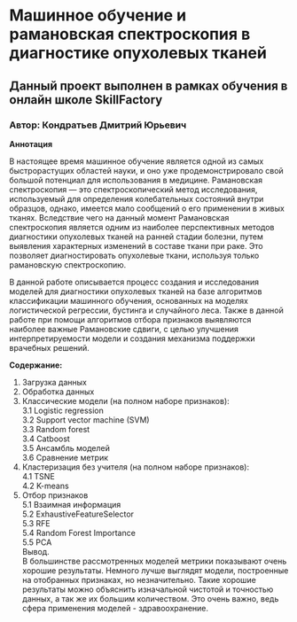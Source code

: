 # Машинное обучение и рамановская спектроскопия в диагностике опухолевых тканей

## Данный проект выполнен в рамках обучения в онлайн школе SkillFactory

### Автор: Кондратьев Дмитрий Юрьевич

**Aннотация**

В настоящее время машинное обучение является одной из самых быстрорастущих областей науки, и оно уже продемонстрировало свой большой потенциал для использования в медицине. 
Рамановская спектроскопия — это спектроскопический метод исследования, используемый для определения колебательных состояний внутри образцов, однако, имеется мало сообщений о его применении в живых тканях. Вследствие чего на данный момент Рамановская спектроскопия является одним из наиболее перспективных методов диагностики опухолевых тканей на ранней стадии болезни, путем выявления характерных изменений в составе ткани при раке. Это позволяет диагностировать опухолевые ткани, используя только рамановскую спектроскопию.

В данной работе описывается процесс создания и исследования моделей для диагностики опухолевых тканей на базе алгоритмов классификации машинного обучения, основанных на моделях логистической регрессии, бустинга и случайного леса. Также в данной работе при помощи алгоритмов отбора признаков выявляются наиболее важные Рамановские сдвиги, с целью улучшения интерпретируемости модели и создания механизма поддержки врачебных решений.

**Содержание:**

1. Загрузка данных
2. Обработка данных
3. Классические модели (на полном наборе признаков):</br>
3.1 Logistic regression</br>
3.2 Support vector machine (SVM)</br>
3.3 Random forest</br>
3.4 Catboost</br>
3.5 Ансамбль моделей</br>
3.6 Сравнение метрик</br>
4. Кластеризация без учителя (на полном наборе признаков):</br>
4.1 TSNE</br>
4.2 K-means</br>
5. Отбор признаков</br>
5.1 Взаимная информация</br>
5.2 ExhaustiveFeatureSelector</br>
5.3 RFE</br>
5.4 Random Forest Importance</br>
5.5 PCA</br>
Вывод.</br>
В большинстве рассмотренных моделей метрики показывают очень хорошие результаты. Немного лучше выглядят модели, построенные на отобранных признаках, но незначительно. Такие хорошие результаты можно объяснить изначальной чистотой и точностью данных, а так же их большим количеством. Это очень важно, ведь сфера применения моделей - здравоохранение.

